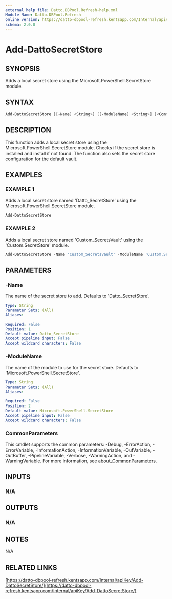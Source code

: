 ```yaml
---
external help file: Datto.DBPool.Refresh-help.xml
Module Name: Datto.DBPool.Refresh
online version: https://datto-dbpool-refresh.kentsapp.com/Internal/apiKey/Add-DattoSecretStore/
schema: 2.0.0
---
```


# Add-DattoSecretStore

## SYNOPSIS

Adds a local secret store using the Microsoft.PowerShell.SecretStore module.

## SYNTAX

```PowerShell
Add-DattoSecretStore [[-Name] <String>] [[-ModuleName] <String>] [<CommonParameters>]
```

## DESCRIPTION

This function adds a local secret store using the Microsoft.PowerShell.SecretStore module.
Checks if the secret store is installed and install if not found.
The function also sets the secret store configuration for the default vault.

## EXAMPLES

### EXAMPLE 1

Adds a local secret store named 'Datto_SecretStore' using the Microsoft.PowerShell.SecretStore module.

```PowerShell
Add-DattoSecretStore
```

### EXAMPLE 2

Adds a local secret store named 'Custom_SecretsVault' using the 'Custom.SecretStore' module.

```PowerShell
Add-DattoSecretStore -Name 'Custom_SecretsVault' -ModuleName 'Custom.SecretStore'
```

## PARAMETERS

### -Name

The name of the secret store to add.
Defaults to 'Datto_SecretStore'.

```yaml
Type: String
Parameter Sets: (All)
Aliases:

Required: False
Position: 1
Default value: Datto_SecretStore
Accept pipeline input: False
Accept wildcard characters: False
```

### -ModuleName

The name of the module to use for the secret store.
Defaults to 'Microsoft.PowerShell.SecretStore'.

```yaml
Type: String
Parameter Sets: (All)
Aliases:

Required: False
Position: 2
Default value: Microsoft.PowerShell.SecretStore
Accept pipeline input: False
Accept wildcard characters: False
```

### CommonParameters

This cmdlet supports the common parameters: -Debug, -ErrorAction, -ErrorVariable, -InformationAction, -InformationVariable, -OutVariable, -OutBuffer, -PipelineVariable, -Verbose, -WarningAction, and -WarningVariable. For more information, see [about_CommonParameters](http://go.microsoft.com/fwlink/?LinkID=113216).

## INPUTS

### N/A

## OUTPUTS

### N/A

## NOTES

N/A

## RELATED LINKS

[https://datto-dbpool-refresh.kentsapp.com/Internal/apiKey/Add-DattoSecretStore/](https://datto-dbpool-refresh.kentsapp.com/Internal/apiKey/Add-DattoSecretStore/)
